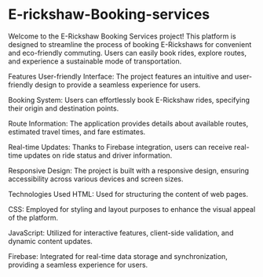 # E-rickshaw-Booking-services

Welcome to the E-Rickshaw Booking Services project! This platform is designed to streamline the process of booking E-Rickshaws for convenient and eco-friendly commuting. Users can easily book rides, explore routes, and experience a sustainable mode of transportation.

Features
User-friendly Interface: The project features an intuitive and user-friendly design to provide a seamless experience for users.

Booking System: Users can effortlessly book E-Rickshaw rides, specifying their origin and destination points.

Route Information: The application provides details about available routes, estimated travel times, and fare estimates.

Real-time Updates: Thanks to Firebase integration, users can receive real-time updates on ride status and driver information.

Responsive Design: The project is built with a responsive design, ensuring accessibility across various devices and screen sizes.

Technologies Used
HTML: Used for structuring the content of web pages.

CSS: Employed for styling and layout purposes to enhance the visual appeal of the platform.

JavaScript: Utilized for interactive features, client-side validation, and dynamic content updates.

Firebase: Integrated for real-time data storage and synchronization, providing a seamless experience for users.
